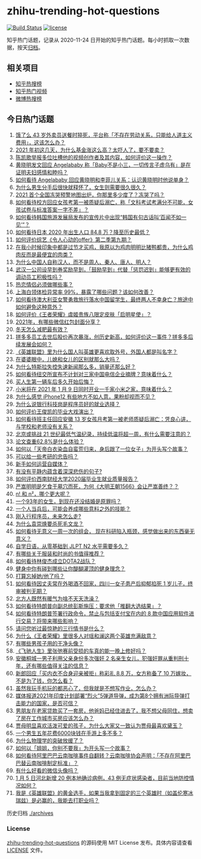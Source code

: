 # zhihu-trending-hot-questions

[![Build Status](https://github.com/justjavac/zhihu-trending-hot-questions/workflows/ci/badge.svg?branch=master)](https://github.com/justjavac/zhihu-trending-hot-questions/actions)
[![license](https://img.shields.io/github/license/justjavac/zhihu-trending-hot-questions)](https://github.com/justjavac/zhihu-trending-hot-questions/blob/master/LICENSE)

知乎热门话题，记录从 2020-11-24 日开始的知乎热门话题。每小时抓取一次数据，按天[归档](./archives)。

## 相关项目

- [知乎热搜榜](https://github.com/justjavac/zhihu-trending-top-search)
- [知乎热门视频](https://github.com/justjavac/zhihu-trending-hot-video)
- [微博热搜榜](https://github.com/justjavac/weibo-trending-hot-search)

## 今日热门话题

<!-- BEGIN -->
<!-- 最后更新时间 Thu Jan 07 2021 05:04:49 GMT+0800 (CST) -->
1. [饿了么 43 岁外卖员送餐时猝死，平台称「不存在劳动关系，只能给人道主义费用」，这该怎么办？](https://www.zhihu.com/question/438129586)
1. [2021 年初这几天，为什么基金涨这么高？太吓人了，要不要卖？](https://www.zhihu.com/question/437808776)
1. [陈凯歌举报多位吐槽他的视频创作者及其内容，如何评价这一操作？](https://www.zhihu.com/question/438068928)
1. [黄晓明发文回应 Angelababy 称「Baby不是小三，一切传言子虚乌有」是在证明夫妇感情和睦吗？](https://www.zhihu.com/question/438160857)
1. [如何看待 Angelababy 回应黄晓明和李菲儿关系：认识黄晓明时他说单身？](https://www.zhihu.com/question/438158348)
1. [为什么男生分手后很快就释怀了，女生则需要很久很久？](https://www.zhihu.com/question/432503865)
1. [2021 首个全国冻哭预警地图出炉，你那里多少度了？冻哭了吗？](https://www.zhihu.com/question/438090876)
1. [如何看待校方回应女孩考第一被质疑后溺亡，称「文科考试考满分不可能，女孩试卷与标准答案一字不差」？](https://www.zhihu.com/question/438110849)
1. [如何看待韩国旅游发展局发布的宣传片中出现“韩国有句古话叫‘百闻不如一见’”？](https://www.zhihu.com/question/438097791)
1. [如何看待日本 2020 年出生人口 84.8 万？降至历史最低？](https://www.zhihu.com/question/437046716)
1. [如何评价综艺《令人心动的offer》第二季第九期？](https://www.zhihu.com/question/438163855)
1. [在我小时候印象中都是过节才买鸡，我原以为鸡肉明明比猪鸭都贵，为什么鸡肉反而是最便宜的肉类？](https://www.zhihu.com/question/436623362)
1. [为什么中国人自称汉人，而不是周人、秦人、唐人、明人？](https://www.zhihu.com/question/315606998)
1. [武汉一公司设早到券奖励早到，「鼓励早到」代替「惩罚迟到」能够更有效的调动员工积极性吗？](https://www.zhihu.com/question/437781720)
1. [热恋情侣必须做哪些事？](https://www.zhihu.com/question/427279607)
1. [上海白领体检异常率 99%，暴露了哪些问题？该如何改善？](https://www.zhihu.com/question/438092610)
1. [如何看待澳大利亚女警勇救旅行落水中国留学生，最终两人不幸身亡？旅途中如何避免这种意外？](https://www.zhihu.com/question/437856151)
1. [如何评价《王者荣耀》虞姬贵族八限定皮肤「启明星使」？](https://www.zhihu.com/question/438165641)
1. [2021年，有哪些微信红包封面分享？](https://www.zhihu.com/question/436417512)
1. [冬天怎么减肥最有效？](https://www.zhihu.com/question/362649673)
1. [拼多多员工去世后股价再次暴涨，创历史新高，如何评价这一事件？拼多多后续发展会如何？](https://www.zhihu.com/question/438062353)
1. [《英雄联盟》里为什么国人叫英雄更喜欢取外号，外国人都是叫名字？](https://www.zhihu.com/question/437265184)
1. [在婆婆眼中，儿媳和女儿的区别就那么大吗？](https://www.zhihu.com/question/322283518)
1. [为什么特斯拉失控失速新闻那么多，销量还那么好？](https://www.zhihu.com/question/435816291)
1. [如何看待纽交所宣布不计划对三家中国电信企业摘牌？意味着什么？](https://www.zhihu.com/question/437942525)
1. [买人生第一辆车后多久开始后悔？](https://www.zhihu.com/question/354985985)
1. [小米将在 2021 年 1 月 9 日同时开业一千家小米之家，意味着什么？](https://www.zhihu.com/question/437978873)
1. [为什么感觉 iPhone12 有些地方不如人意，果粉却视而不见？](https://www.zhihu.com/question/437810551)
1. [为什么说银行科技岗是程序员好的就业选择？](https://www.zhihu.com/question/380468704)
1. [如何评价王俊凯的毕业大戏演出？](https://www.zhihu.com/question/438052348)
1. [如何看待班主任回应安徽 13 岁女孩月考第一被老师质疑后溺亡：凭良心讲，与学校和老师没有关系？](https://www.zhihu.com/question/438002900)
1. [北京或挑战 21 世纪最低气温纪录，持续低温将超一周，有什么需要注意的？](https://www.zhihu.com/question/437950531)
1. [论文查重62.8%是什么体验？](https://www.zhihu.com/question/388191520)
1. [如何以「天帝白衣染血自蛮荒归来，身后跟了一位女子」为开头写个故事？](https://www.zhihu.com/question/432799073)
1. [可以给一些考研的忠告吗？](https://www.zhihu.com/question/368896228)
1. [新手如何运营自媒体？](https://www.zhihu.com/question/323404884)
1. [有没有平静内蕴含着深深悲伤的句子?](https://www.zhihu.com/question/436742851)
1. [如何评价西南财经大学2020届毕业生就业质量报告？](https://www.zhihu.com/question/437422218)
1. [严嵩明明是乞食于墓穴而死，为何《大明王朝1566》会让严嵩善终？？](https://www.zhihu.com/question/436448306)
1. [n! 和 n²，哪个更大呢？](https://www.zhihu.com/question/436901844)
1. [一个93年的女生，到现在还没结婚是原罪吗？](https://www.zhihu.com/question/437225420)
1. [一个人当兵后，可能会养成哪些意料之外的技能？](https://www.zhihu.com/question/438085963)
1. [刚入行程序员，未来怎么走?](https://www.zhihu.com/question/433949922)
1. [为什么袁崇焕要杀死毛文龙？](https://www.zhihu.com/question/437862986)
1. [如何看待无意义一周一次的组会， 现在科研陷入瓶颈，感觉做出来的东西毫无意义？](https://www.zhihu.com/question/436877389)
1. [自学日语，从零基础到 JLPT N2 水平需要多久？](https://www.zhihu.com/question/19793912)
1. [有哪些关于服装和时尚的书值得推荐？](https://www.zhihu.com/question/22427299)
1. [如何看待林俊杰成立DOTA2战队？](https://www.zhihu.com/question/437600516)
1. [健身中你有碰到哪些让你醍醐灌顶的健身理念？](https://www.zhihu.com/question/436057757)
1. [打算忘掉她/他了吗？](https://www.zhihu.com/question/430724751)
1. [如何看待因丈夫常在外喝酒不回家，四川一女子患产后抑郁掐死 1 岁儿子，终审被判无期？](https://www.zhihu.com/question/438096606)
1. [北方人既然有暖气为啥不天天洗澡？](https://www.zhihu.com/question/437451304)
1. [如何看待特朗普向副总统彭斯施压：要求他「推翻大选结果」？](https://www.zhihu.com/question/438083206)
1. [如何看待特朗普签署行政命令，禁止与包括支付宝在内的 8 款中国应用软件进行交易？将带来哪些影响？](https://www.zhihu.com/question/438083804)
1. [请问您听过最惊艳的三行情书是什么？](https://www.zhihu.com/question/343563096)
1. [为什么《王者荣耀》里很多人对瑶和澜这两个英雄充满敌意？](https://www.zhihu.com/question/434530683)
1. [有哪些男孩子用的干净头像？](https://www.zhihu.com/question/359867171)
1. [《飞驰人生》里张弛赛前受损的车真的能一晚上修好吗？](https://www.zhihu.com/question/313424074)
1. [安徽桐城一男子利用父亲身份多次强奸 2 名亲生女儿，犯强奸罪从重判刑十年，还有哪些值得关注的信息？](https://www.zhihu.com/question/438098561)
1. [新郎回应「买内衣不合身迎亲被拒」称彩礼 8.8 万，女方称备了 10 万嫁妆，不是为了钱，你怎么看？](https://www.zhihu.com/question/437953531)
1. [虽然我玩手机玩的都恶心了，但我就是不想写作业，怎么办？](https://www.zhihu.com/question/368308943)
1. [媒体报道2021年印度计划部署“烈火”5弹道导弹，成为第8个拥有洲际导弹打击能力的国家，是否可信？](https://www.zhihu.com/question/437992271)
1. [男朋友在老家贷款买了一套房，他爸妈已经住进去了，我不想父母同住，想卖了房在工作城市买房应该怎么办？](https://www.zhihu.com/question/437746833)
1. [贾母明显喜欢活泼可爱的孩子，为什么大家又一致认为贾母最喜欢黛玉？](https://www.zhihu.com/question/438002444)
1. [一个男生五年花费6000块钱在手游上多不多？](https://www.zhihu.com/question/437874019)
1. [为什么物理学的突破放缓了？](https://www.zhihu.com/question/375251694)
1. [如何以「姐姐，你别不要我」为开头写一个故事？](https://www.zhihu.com/question/422947222)
1. [如何看待阿里巴巴云南咖啡事件自翻转？云南咖啡协会声明：「不存在阿里巴巴替云南咖啡制定标准」？](https://www.zhihu.com/question/438028605)
1. [有什么好看的微信头像吗？](https://www.zhihu.com/question/373240555)
1. [1 月 5 日河北新增 20 例本地确诊病例，43 例无症状感染者，目前当地防控情况如何？](https://www.zhihu.com/question/438080315)
1. [我是《英雄联盟》的黄金选手，如果当我拿到固定的三个英雄时（如盖伦寒冰瑞兹）是必赢的，我能去打职业吗？](https://www.zhihu.com/question/435174991)
<!-- END -->

历史归档 [./archives](./archives)

### License

[zhihu-trending-hot-questions](https://github.com/justjavac/zhihu-trending-hot-questions) 的源码使用 MIT License 发布。具体内容请查看 [LICENSE](./LICENSE) 文件。
